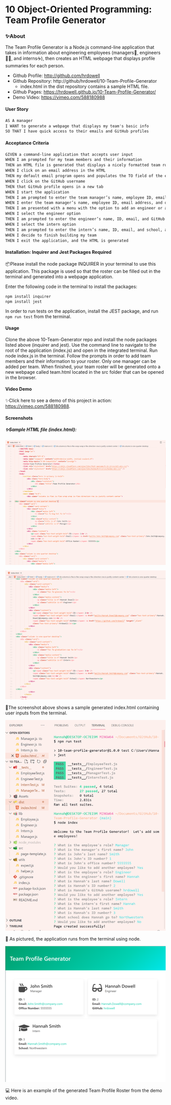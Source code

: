 # 10 Object-Oriented Programming: Team Profile Generator



### ✨About

The Team Profile Generator is a Node.js command-line application that takes in information about engineering employees (managers💼, engineers👩‍🔬, and interns☕), then creates an HTML webpage that displays profile summaries for each person.

- Github Profile: http://github.com/hrdowell
- Github Repository: http://github/hrdowell/10-Team-Profile-Generator
  - index.html in the dist repository contains a sample HTML file. 
- Github Pages: https://hrdowell.github.io/10-Team-Profile-Generator/
- Demo Video: https://vimeo.com/588180988



#### User Story

```md
AS A manager
I WANT to generate a webpage that displays my team's basic info
SO THAT I have quick access to their emails and GitHub profiles
```



#### Acceptance Criteria

```md
GIVEN a command-line application that accepts user input
WHEN I am prompted for my team members and their information
THEN an HTML file is generated that displays a nicely formatted team roster based on user input
WHEN I click on an email address in the HTML
THEN my default email program opens and populates the TO field of the email with the address
WHEN I click on the GitHub username
THEN that GitHub profile opens in a new tab
WHEN I start the application
THEN I am prompted to enter the team manager’s name, employee ID, email address, and office number
WHEN I enter the team manager’s name, employee ID, email address, and office number
THEN I am presented with a menu with the option to add an engineer or an intern or to finish building my team
WHEN I select the engineer option
THEN I am prompted to enter the engineer’s name, ID, email, and GitHub username, and I am taken back to the menu
WHEN I select the intern option
THEN I am prompted to enter the intern’s name, ID, email, and school, and I am taken back to the menu
WHEN I decide to finish building my team
THEN I exit the application, and the HTML is generated
```



#### Installation: Inquirer and Jest Packages Required

📦Please install the node package INQUIRER in your terminal  to use this application. This package is used so that the roster can be filled out in the terminal and generated into a webpage application.

Enter the following code in the terminal to install the packages:

```
npm install inquirer
npm install jest
```

In order to run tests on the application, install the JEST package, and run `npm run test`  from the terminal.



#### Usage

Clone the above 10-Team-Generator repo and install the node packages listed above (inquirer and jest). Use the command line to navigate to the root of the application (index.js) and open in the integrated terminal. Run node index.js in the terminal. Follow the prompts in order to add team members and their information to your roster. Only one manager can be added per team. When finished, your team roster will be generated onto a new webpage called team.html located in the src folder that can be opened in the browser.



#### Video Demo

✨Click here to see a demo of this project in action: https://vimeo.com/588180988.



#### Screenshots

##### ✨Sample HTML file (index.html):

![sample generated index.html file](./assets/sample-html-1.PNG)

![(continued) sample generated index.html file](./assets/sample-html-2.PNG)

📸The screenshot above shows a sample generated index.html containing user inputs from the terminal.



![Terminal Screenshot](./assets/terminal.PNG)

📸 As pictured, the application runs from the terminal using node. 



![Screenshot of Browser](./assets/webpage.PNG)

💻 Here is an example of the generated Team Profile Roster from the demo video.